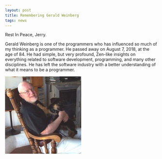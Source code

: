 ```yaml
---
layout: post
title: Remembering Gerald Weinberg
tags: news
---
```


Rest In Peace, Jerry. 

Gerald Weinberg is one of the programmers who has influenced so much of my thinking as a programmer. He passed away on August 7, 2018, at the age of 84. He had simple, but very profound, Zen-like insights on everything related to software development, programming, and many other disciplines. He has left the software industry with a better understanding of what it means to be a programmer.

<div class="centered">
  <img src="../images/random/gerald_weinberg.jpg" alt="Gerald Weinberg">
</div>